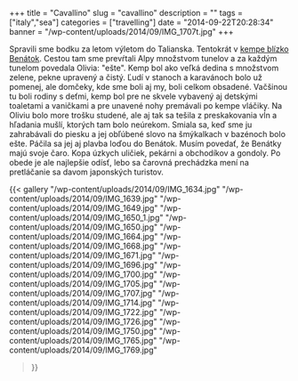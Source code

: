 +++
title = "Cavallino"
slug = "cavallino"
description = ""
tags = ["italy","sea"]
categories = ["travelling"]
date = "2014-09-22T20:28:34"
banner = "/wp-content/uploads/2014/09/IMG_1707t.jpg"
+++

Spravili sme bodku za letom výletom do Talianska. Tentokrát v <a title="Union Lido Cavallino"
href="http://www.unionlido.com/en/" target="_blank">kempe blízko Benátok</a>. Cestou tam sme prevŕtali Alpy množstvom tunelov a za každým tunelom povedala Olivia: "ešte". Kemp
bol ako veľká dedina s množstvom zelene, pekne upravený a čistý. Ľudí v stanoch a karavánoch bolo
už pomenej, ale domčeky, kde sme boli aj my, boli celkom obsadené. Vačšinou tu boli rodiny s deťmi,
kemp bol pre ne skvele vybavený aj detskými toaletami a vaničkami a pre unavené nohy premávali po
kempe vláčiky. Na Oliviu bolo more trošku studené, ale aj tak sa tešila z preskakovania vĺn a
hľadania mušlí, ktorých tam bolo neúrekom. Smiala sa, keď sme ju zahrabávali do piesku a jej
obľúbené slovo na šmýkalkach v bazénoch bolo ešte. Páčila sa jej aj plavba loďou do Benátok. Musím
povedať, že Benátky majú svoje čaro. Kopa úzkych uličiek, pekárni a obchodíkov a gondoly. Po obede
je ale najlepšie odísť, lebo sa čarovná prechádzka mení na pretláčanie sa davom japonských
turistov.

{{< gallery
    "/wp-content/uploads/2014/09/IMG_1634.jpg"
    "/wp-content/uploads/2014/09/IMG_1639.jpg"
    "/wp-content/uploads/2014/09/IMG_1649.jpg"
    "/wp-content/uploads/2014/09/IMG_1650_1.jpg"
    "/wp-content/uploads/2014/09/IMG_1650.jpg"
    "/wp-content/uploads/2014/09/IMG_1664.jpg"
    "/wp-content/uploads/2014/09/IMG_1668.jpg"
    "/wp-content/uploads/2014/09/IMG_1671.jpg"
    "/wp-content/uploads/2014/09/IMG_1696.jpg"
    "/wp-content/uploads/2014/09/IMG_1700.jpg"
    "/wp-content/uploads/2014/09/IMG_1705.jpg"
    "/wp-content/uploads/2014/09/IMG_1707.jpg"
    "/wp-content/uploads/2014/09/IMG_1714.jpg"
    "/wp-content/uploads/2014/09/IMG_1722.jpg"
    "/wp-content/uploads/2014/09/IMG_1726.jpg"
    "/wp-content/uploads/2014/09/IMG_1750.jpg"
    "/wp-content/uploads/2014/09/IMG_1765.jpg"
    "/wp-content/uploads/2014/09/IMG_1769.jpg"
>}}

